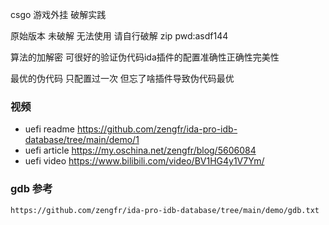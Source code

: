 csgo 游戏外挂 破解实践

原始版本 未破解 无法使用 请自行破解
zip pwd:asdf144

算法的加解密 可很好的验证伪代码ida插件的配置准确性正确性完美性

最优的伪代码 只配置过一次 但忘了啥插件导致伪代码最优

### 视频
- uefi readme https://github.com/zengfr/ida-pro-idb-database/tree/main/demo/1
- uefi article https://my.oschina.net/zengfr/blog/5606084
- uefi video   https://www.bilibili.com/video/BV1HG4y1V7Ym/
### gdb 参考
    https://github.com/zengfr/ida-pro-idb-database/tree/main/demo/gdb.txt